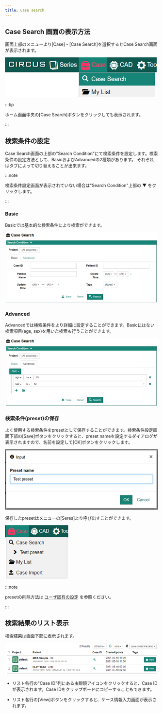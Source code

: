 ```yaml
---
title: Case search
---
```


## Case Search 画面の表示方法

画面上部のメニューより[Case] - [Case Search]を選択するとCase Search画面が表示されます。

![Menu - Case Search](menu-case-search.png)

:::tip

ホーム画面中央の[Case Search]ボタンをクリックしても表示されます。

:::

## 検索条件の設定

Case Search画面の上部の"Search Condition"にて検索条件を設定します。検索条件の設定方法として、BasicおよびAdvancedの2種類があります。 それぞれはタブによって切り替えることが出来ます。

:::note

検索条件設定画面が表示されていない場合は"Search Condition"上部の &#9660; をクリックします。

:::

### Basic

Basicでは基本的な検索条件により検索ができます。

![Search condition (Basic)](case-search-basic-condition.png)

### Advanced

Advancedでは検索条件をより詳細に設定することができます。Basicにはない検索項目(age, sex)を用いた検索も行うことができます。

![Search condition (Advanced)](case-search-advanced-condition.png)

### 検索条件(preset)の保存

よく使用する検索条件をpresetとして保存することができます。検索条件設定画面下部の[Save]ボタンをクリックすると、preset nameを設定するダイアログが表示されますので、名前を設定して[OK]ボタンをクリックします。

![Set preset name](search-preset-dialog.png)

保存したpresetはメニューの[Seres]より呼び出すことができます。

![Menu - Series preset](menu-case-search-preset.png)

:::note

presetの削除方法は [ユーザ固有の設定](user-preference.md) を参照ください。

:::

## 検索結果のリスト表示

検索結果は画面下部に表示されます。

![Set preset name](case-search-list.png)

- リスト各行の"Case ID"列にある虫眼鏡アイコンをクリックすると、Case IDが表示されます。Case IDをクリップボードにコピーすることもできます。 

- リスト各行の[View]ボタンをクリックすると、ケース情報入力画面が表示されます。

